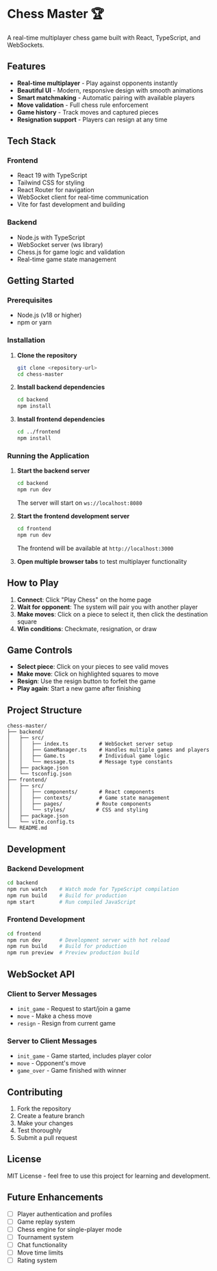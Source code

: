 # Chess Master 🏆

A real-time multiplayer chess game built with React, TypeScript, and WebSockets.

## Features

- **Real-time multiplayer** - Play against opponents instantly
- **Beautiful UI** - Modern, responsive design with smooth animations
- **Smart matchmaking** - Automatic pairing with available players
- **Move validation** - Full chess rule enforcement
- **Game history** - Track moves and captured pieces
- **Resignation support** - Players can resign at any time

## Tech Stack

### Frontend
- React 19 with TypeScript
- Tailwind CSS for styling
- React Router for navigation
- WebSocket client for real-time communication
- Vite for fast development and building

### Backend
- Node.js with TypeScript
- WebSocket server (ws library)
- Chess.js for game logic and validation
- Real-time game state management

## Getting Started

### Prerequisites
- Node.js (v18 or higher)
- npm or yarn

### Installation

1. **Clone the repository**
   ```bash
   git clone <repository-url>
   cd chess-master
   ```

2. **Install backend dependencies**
   ```bash
   cd backend
   npm install
   ```

3. **Install frontend dependencies**
   ```bash
   cd ../frontend
   npm install
   ```

### Running the Application

1. **Start the backend server**
   ```bash
   cd backend
   npm run dev
   ```
   The server will start on `ws://localhost:8080`

2. **Start the frontend development server**
   ```bash
   cd frontend
   npm run dev
   ```
   The frontend will be available at `http://localhost:3000`

3. **Open multiple browser tabs** to test multiplayer functionality

## How to Play

1. **Connect**: Click "Play Chess" on the home page
2. **Wait for opponent**: The system will pair you with another player
3. **Make moves**: Click on a piece to select it, then click the destination square
4. **Win conditions**: Checkmate, resignation, or draw

## Game Controls

- **Select piece**: Click on your pieces to see valid moves
- **Make move**: Click on highlighted squares to move
- **Resign**: Use the resign button to forfeit the game
- **Play again**: Start a new game after finishing

## Project Structure

```
chess-master/
├── backend/
│   ├── src/
│   │   ├── index.ts          # WebSocket server setup
│   │   ├── GameManager.ts    # Handles multiple games and players
│   │   ├── Game.ts           # Individual game logic
│   │   └── message.ts        # Message type constants
│   ├── package.json
│   └── tsconfig.json
├── frontend/
│   ├── src/
│   │   ├── components/       # React components
│   │   ├── contexts/         # Game state management
│   │   ├── pages/           # Route components
│   │   └── styles/          # CSS and styling
│   ├── package.json
│   └── vite.config.ts
└── README.md
```

## Development

### Backend Development
```bash
cd backend
npm run watch    # Watch mode for TypeScript compilation
npm run build    # Build for production
npm start        # Run compiled JavaScript
```

### Frontend Development
```bash
cd frontend
npm run dev      # Development server with hot reload
npm run build    # Build for production
npm run preview  # Preview production build
```

## WebSocket API

### Client to Server Messages
- `init_game` - Request to start/join a game
- `move` - Make a chess move
- `resign` - Resign from current game

### Server to Client Messages
- `init_game` - Game started, includes player color
- `move` - Opponent's move
- `game_over` - Game finished with winner

## Contributing

1. Fork the repository
2. Create a feature branch
3. Make your changes
4. Test thoroughly
5. Submit a pull request

## License

MIT License - feel free to use this project for learning and development.

## Future Enhancements

- [ ] Player authentication and profiles
- [ ] Game replay system
- [ ] Chess engine for single-player mode
- [ ] Tournament system
- [ ] Chat functionality
- [ ] Move time limits
- [ ] Rating system